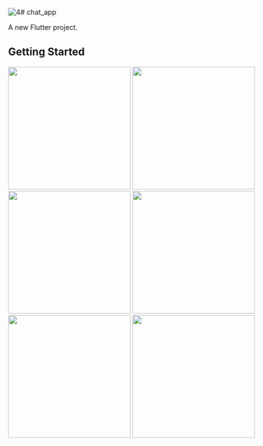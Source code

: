 ![4](https://github.com/NeelManiya25/AChat-App/assets/131368162/6fc63045-0bd1-43a6-b61d-34461b6c909d)# chat_app

A new Flutter project.

## Getting Started

<img src = "https://github.com/NeelManiya25/AChat-App/assets/131368162/1c10c7c3-4438-4af6-a6f1-9df18fa7edd6" width ="250px">
<img src = "https://github.com/NeelManiya25/AChat-App/assets/131368162/246bb8f9-2118-4e2b-8c59-9cf64ab1fbf5" width ="250px">
<img src = "https://github.com/NeelManiya25/AChat-App/assets/131368162/cd05e6c7-02ca-49f3-b681-8bea117d1b18" width ="250px">
<img src = "https://github.com/NeelManiya25/AChat-App/assets/131368162/6fc63045-0bd1-43a6-b61d-34461b6c909d" width = "250px">
<img src = "https://github.com/NeelManiya25/AChat-App/assets/131368162/8eca6dc2-dfa0-4fee-b9e8-94714a59b3b3" width = "250px">
<img src = "https://github.com/NeelManiya25/AChat-App/assets/131368162/8c851257-1b65-49df-aea1-c16a2a372a79" width = "250px">
